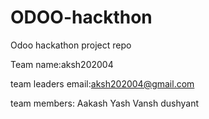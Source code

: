# ODOO-hackthon
Odoo hackathon project repo


Team name:aksh202004

team leaders email:aksh202004@gmail.com

team members:
Aakash
Yash 
Vansh
dushyant
